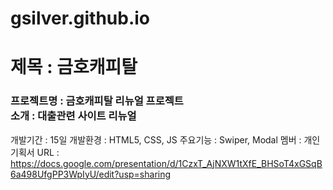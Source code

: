# gsilver.github.io

# 제목 : 금호캐피탈

### 프로젝트명 : 금호캐피탈 리뉴얼 프로젝트 <br>소개 : 대출관련 사이트 리뉴얼
개발기간 : 15일
개발환경 : HTML5, CSS, JS
주요기능 : Swiper, Modal
멤버 : 개인
기획서 URL : https://docs.google.com/presentation/d/1CzxT_AjNXW1tXfE_BHSoT4xGSqB6a498UfgPP3WpIyU/edit?usp=sharing
